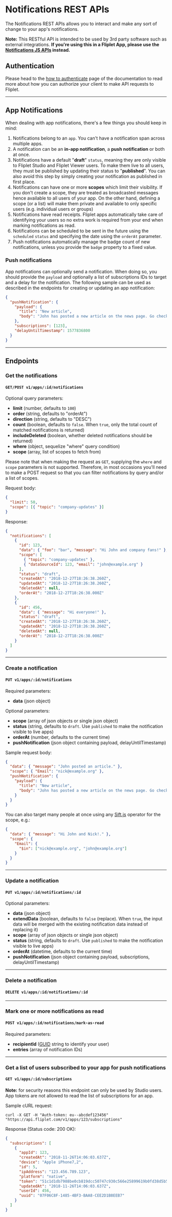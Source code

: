 # Notifications REST APIs

The Notifications REST APIs allows you to interact and make any sort of change to your app's notifications.

<p class="warning"><strong>Note:</strong> This RESTful API is intended to be used by 3rd party software such as external integrations. <strong>If you're using this in a Fliplet App, please use the <a href="/API/fliplet-notifications.html">Notifications JS APIs</a> instead.</strong></p>

## Authentication

Please head to the [how to authenticate](authenticate.md) page of the documentation to read more about how you can authorize your client to make API requests to Fliplet.

---

## App Notifications

When dealing with app notifications, there's a few things you should keep in mind:

1. Notifications belong to an `app`. You can't have a notification span across multiple apps.
2. A notification can be an **in-app notification**, a **push notification** or both at once.
3. Notifications have a default "**draft**" `status`, meaning they are only visible to Fliplet Studio and Fliplet Viewer users. To make them live to all users, they must be published by updating their status to "**published**". You can also avoid this step by simply creating your notification as published in first place.
4. Notifications can have one or more **scopes** which limit their visibility. If you don't create a scope, they are treated as broadcasted messages hence available to all users of your app. On the other hand, defining a scope (or a list) will make them private and available to only specific users (e.g. individual users or groups)
5. Notifications have read receipts. Fliplet apps automatically take care of identifying your users so no extra work is required from your end when marking notifications as read.
6. Notifications can be scheduled to be sent in the future using the `scheduled` `status` and specifying the date using the `orderAt` parameter.
7. Push notifications automatically manage the badge count of new notifications, unless you provide the `badge` property to a fixed value.

### Push notifications

App notifications can optionally send a notification. When doing so, you should provide the `payload` and optionally a list of subscriptions IDs to target and a delay for the notification. The following sample can be used as described in the endpoints for creating or updating an app notification:

```json
{
  "pushNotification": {
    "payload": {
      "title": "New article",
      "body": "John has posted a new article on the news page. Go check it out!"
    },
    "subscriptions": [123],
    "delayUntilTimestamp": 1577836800
  }
}
```

---

## Endpoints

### Get the notifications

#### `GET/POST v1/apps/:id/notifications`

Optional query parameters:

- **limit** (number, defaults to `100`)
- **order** (string, defaults to "orderAt")
- **direction** (string, defaults to "DESC")
- **count** (boolean, defaults to `false`. When `true`, only the total count of matched notifications is returned)
- **includeDeleted** (boolean, whether deleted notifications should be returned)
- **where** (object, sequelize "where" query condition)
- **scope** (array, list of scopes to fetch from)

Please note that when making the request as `GET`, supplying the `where` and `scope` parameters is not supported. Therefore, in most occasions you'll need to make a POST request so that you can filter notifications by query and/or a list of scopes.

Request body:
```json
{
  "limit": 50,
  "scope": [{ "topic": "company-updates" }]
}
```

Response:

```json
{
  "notifications": [
    {
      "id": 123,
      "data": { "foo": "bar", "message": "Hi John and company fans!" },
      "scope": [
        { "topic": "company-updates" },
        { "dataSourceId": 123, "email": "john@example.org" }
      ],
      "status": "draft",
      "createdAt": "2018-12-27T18:26:38.260Z",
      "updatedAt": "2018-12-27T18:26:38.260Z",
      "deletedAt": null,
      "orderAt": "2018-12-27T18:26:38.000Z"
    },
    {
      "id": 456,
      "data": { "message": "Hi everyone!" },
      "status": "draft",
      "createdAt": "2018-12-27T18:26:38.260Z",
      "updatedAt": "2018-12-27T18:26:38.260Z",
      "deletedAt": null,
      "orderAt": "2018-12-27T18:26:38.000Z"
    }
  ]
}
```

---

### Create a notification

#### `PUT v1/apps/:id/notifications`

Required parameters:
- **data** (json object)

Optional parameters:
- **scope** (array of json objects or single json object)
- **status** (string, defaults to `draft`. Use `published` to make the notification visible to live apps)
- **orderAt** (number, defaults to the current time)
- **pushNotification** (json object containing payload, delayUntilTimestamp)

Sample request body:

```json
{
  "data": { "message": "John posted an article." },
  "scope": { "Email": "nick@example.org" },
  "pushNotification": {
    "payload": {
      "title": "New article",
      "body": "John has posted a new article on the news page. Go check it out!"
    }
  }
}
```

You can also target many people at once using any [Sift.js](https://github.com/Fliplet/sift.js) operator for the scope, e.g.:

```json
{
  "data": { "message": "Hi John and Nick!." },
  "scope": {
    "Email": {
      "$in": ["nick@example.org", "john@example.org"]
    }
  }
}
```

---

### Update a notification

#### `PUT v1/apps/:id/notifications/:id`

Optional parameters:
- **data** (json object)
- **extendData** (boolean, defaults to `false` (replace). When `true`, the input data will be merged with the existing notification data instead of replacing it)
- **scope** (array of json objects or single json object)
- **status** (string, defaults to `draft`. Use `published` to make the notification visible to live apps)
- **orderAt** (datetime, defaults to the current time)
- **pushNotification** (json object containing payload, subscriptions, delayUntilTimestamp)

---

### Delete a notification

#### `DELETE v1/apps/:id/notifications/:id`

---

### Mark one or more notifications as read

#### `POST v1/apps/:id/notifications/mark-as-read`

Required parameters:
- **recipientId** ([GUID](https://en.wikipedia.org/wiki/Universally_unique_identifier) string to identify your user)
- **entries** (array of notification IDs)

---

### Get a list of users subscribed to your app for push notifications

#### `GET v1/apps/:id/subscriptions`

<p class="warning"><strong>Note:</strong> for security reasons this endpoint can only be used by Studio users. App tokens are not allowed to read the list of subscriptions for an app.</p>

Sample cURL request:

```
curl -X GET -H "Auth-token: eu--abcdef123456" "https://api.fliplet.com/v1/apps/123/subscriptions"
```

Response  (Status code: 200 OK):

```json
{
  "subscriptions": [
    {
      "appId": 123,
      "createdAt": "2018-11-26T14:06:03.637Z",
      "device": "Apple iPhone7,2",
      "id": 5,
      "ipAddress": "123.456.789.123",
      "platform": "native",
      "token": "51c1d1db7988be0cb819dcc50747c930c566e25899619b0fd38d5b5bbb394355",
      "updatedAt": "2018-11-26T14:06:03.637Z",
      "userId": 456,
      "uuid": "07F06C8F-1485-4BF3-BAA8-CEE2D1B8EEB7"
    }
  ]
}
```
